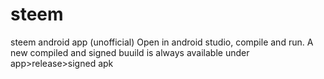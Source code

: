 # steem
steem android app (unofficial)
Open in android studio, compile and run. 
A new compiled and signed buuild is always available under app>release>signed apk
